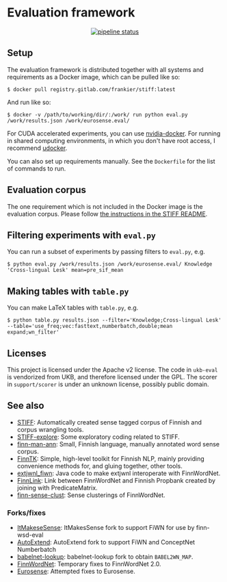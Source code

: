 # Evaluation framework

<p align="center">
<a href="https://gitlab.com/frankier/finn-wsd-eval/pipelines"><img alt="pipeline status" src="https://gitlab.com/frankier/finn-wsd-eval/badges/master/pipeline.svg" /></a>
</p>

## Setup

The evaluation framework is distributed together with all systems and
requirements as a Docker image, which can be pulled like so:

    $ docker pull registry.gitlab.com/frankier/stiff:latest

And run like so:

    $ docker -v /path/to/working/dir/:/work/ run python eval.py /work/results.json /work/eurosense.eval/

For CUDA accelerated experiments, you can use
[nvidia-docker](https://github.com/NVIDIA/nvidia-docker). For running in shared
computing environments, in which you don't have root access, I recommend
[udocker](https://github.com/indigo-dc/udocker).

You can also set up requirements manually. See the `Dockerfile` for the list of
commands to run.

## Evaluation corpus

The one requirement which is not included in the Docker image is the evaluation
corpus. Please follow [the instructions in the STIFF
README](https://github.com/frankier/STIFF#eurosense-pipeline).

## Filtering experiments with `eval.py`

You can run a subset of experiments by passing filters to `eval.py`, e.g.

    $ python eval.py /work/results.json /work/eurosense.eval/ Knowledge 'Cross-lingual Lesk' mean=pre_sif_mean

## Making tables with `table.py`

You can make LaTeX tables with `table.py`, e.g.

    $ python table.py results.json --filter='Knowledge;Cross-lingual Lesk' --table='use_freq;vec:fasttext,numberbatch,double;mean expand;wn_filter'

## Licenses ##

This project is licensed under the Apache v2 license. The code in `ukb-eval` is
vendorized from UKB, and therefore licensed under the GPL. The scorer in
`support/scorer` is under an unknown license, possibly public domain.

## See also

 * [STIFF](https://github.com/frankier/STIFF): Automatically created sense
   tagged corpus of Finnish and corpus wrangling tools.
 * [STIFF-explore](https://github.com/frankier/STIFF-explore): Some exploratory
   coding related to STIFF.
 * [finn-man-ann](https://github.com/frankier/finn-man-ann): Small, Finnish
   language, manually annotated word sense corpus.
 * [FinnTK](https://github.com/frankier/finntk): Simple, high-level toolkit for
   Finnish NLP, mainly providing convenience methods for, and gluing together,
   other tools.
 * [extjwnl_fiwn](https://github.com/frankier/extjwnl_fiwn): Java code to make
   extjwnl interoperate with FinnWordNet.
 * [FinnLink](https://github.com/frankier/FinnLink): Link between FinnWordNet
   and Finnish Propbank created by joining with PredicateMatrix.
 * [finn-sense-clust](https://github.com/frankier/finn-sense-clust): Sense
   clusterings of FinnWordNet.

### Forks/fixes

 * [ItMakeseSense](https://github.com/frankier/ims): ItMakesSense fork to
   support FiWN for use by finn-wsd-eval
 * [AutoExtend](https://github.com/frankier/AutoExtend): AutoExtend fork to
   support FiWN and ConceptNet Numberbatch
 * [babelnet-lookup](https://github.com/frankier/babelnet-lookup):
   babelnet-lookup fork to obtain `BABEL2WN_MAP`.
 * [FinnWordNet](https://github.com/frankier/fiwn): Temporary fixes to
   FinnWordNet 2.0.
 * [Eurosense](https://github.com/frankier/eurosense): Attempted fixes to
   Eurosense.
